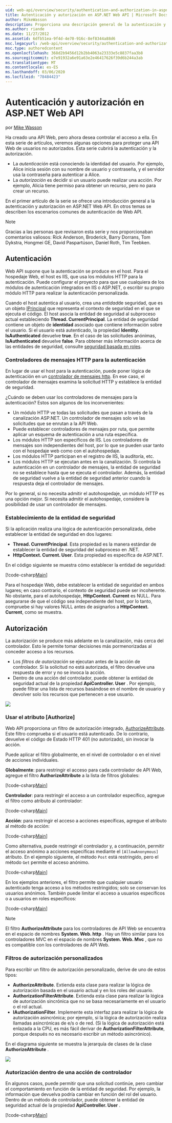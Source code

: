 ```yaml
---
uid: web-api/overview/security/authentication-and-authorization-in-aspnet-web-api
title: Autenticación y autorización en ASP.NET Web API | Microsoft Docs
author: MikeWasson
description: Proporciona una descripción general de la autenticación y autorización en ASP.NET Web API.
ms.author: riande
ms.date: 11/27/2012
ms.assetid: 6dfb51ea-9f4d-4e70-916c-8ef8344a88d6
msc.legacyurl: /web-api/overview/security/authentication-and-authorization-in-aspnet-web-api
msc.type: authoredcontent
ms.openlocfilehash: 368d2b9456d12b2bb4063a23333e5c8837faa3b8
ms.sourcegitcommit: e7e91932a6e91a63e2e46417626f39d6b244a3ab
ms.translationtype: MT
ms.contentlocale: es-ES
ms.lasthandoff: 03/06/2020
ms.locfileid: "78484423"
---
```

# <a name="authentication-and-authorization-in-aspnet-web-api"></a>Autenticación y autorización en ASP.NET Web API

por [Mike Wasson](https://github.com/MikeWasson)

Ha creado una API Web, pero ahora desea controlar el acceso a ella. En esta serie de artículos, veremos algunas opciones para proteger una API Web de usuarios no autorizados. Esta serie cubrirá la autenticación y la autorización.

- La *autenticación* está conociendo la identidad del usuario. Por ejemplo, Alice inicia sesión con su nombre de usuario y contraseña, y el servidor usa la contraseña para autenticar a Alice.
- La *autorización* es decidir si un usuario puede realizar una acción. Por ejemplo, Alicia tiene permiso para obtener un recurso, pero no para crear un recurso.

En el primer artículo de la serie se ofrece una introducción general a la autenticación y autorización en ASP.NET Web API. En otros temas se describen los escenarios comunes de autenticación de Web API.

> [!NOTE]
> Gracias a las personas que revisaron esta serie y nos proporcionaban comentarios valiosos: Rick Anderson, Broderick, Barry Dorrans, Tom Dykstra, Hongmei GE, David Paspartúson, Daniel Roth, Tim Teebken.

## <a name="authentication"></a>Autenticación

Web API supone que la autenticación se produce en el host. Para el hospedaje Web, el host es IIS, que usa los módulos HTTP para la autenticación. Puede configurar el proyecto para que use cualquiera de los módulos de autenticación integrados en IIS o ASP.NET, o escribir su propio módulo HTTP para realizar la autenticación personalizada.

Cuando el host autentica al usuario, crea una *entidad*de seguridad, que es un objeto [IPrincipal](https://msdn.microsoft.com/library/System.Security.Principal.IPrincipal.aspx) que representa el contexto de seguridad en el que se ejecuta el código. El host asocia la entidad de seguridad al subproceso actual estableciendo **Thread. CurrentPrincipal**. La entidad de seguridad contiene un objeto de **identidad** asociado que contiene información sobre el usuario. Si el usuario está autenticado, la propiedad **Identity. IsAuthenticated** devuelve **true**. En el caso de las solicitudes anónimas, **IsAuthenticated** devuelve **false**. Para obtener más información acerca de las entidades de seguridad, consulte [seguridad basada en roles](https://msdn.microsoft.com/library/shz8h065.aspx).

### <a name="http-message-handlers-for-authentication"></a>Controladores de mensajes HTTP para la autenticación

En lugar de usar el host para la autenticación, puede poner lógica de autenticación en un [controlador de mensajes http](../advanced/http-message-handlers.md). En ese caso, el controlador de mensajes examina la solicitud HTTP y establece la entidad de seguridad.

¿Cuándo se deben usar los controladores de mensajes para la autenticación? Estos son algunos de los inconvenientes:

- Un módulo HTTP ve todas las solicitudes que pasan a través de la canalización ASP.NET. Un controlador de mensajes solo ve las solicitudes que se enrutan a la API Web.
- Puede establecer controladores de mensajes por ruta, que permite aplicar un esquema de autenticación a una ruta específica.
- Los módulos HTTP son específicos de IIS. Los controladores de mensajes son independientes del host, por lo que se pueden usar tanto con el hospedaje web como con el autohospedaje.
- Los módulos HTTP participan en el registro de IIS, la auditoría, etc.
- Los módulos HTTP se ejecutan antes en la canalización. Si controla la autenticación en un controlador de mensajes, la entidad de seguridad no se establece hasta que se ejecuta el controlador. Además, la entidad de seguridad vuelve a la entidad de seguridad anterior cuando la respuesta deja el controlador de mensajes.

Por lo general, si no necesita admitir el autohospedaje, un módulo HTTP es una opción mejor. Si necesita admitir el autohospedaje, considere la posibilidad de usar un controlador de mensajes.

### <a name="setting-the-principal"></a>Establecimiento de la entidad de seguridad

Si la aplicación realiza una lógica de autenticación personalizada, debe establecer la entidad de seguridad en dos lugares:

- **Thread. CurrentPrincipal**. Esta propiedad es la manera estándar de establecer la entidad de seguridad del subproceso en .NET.
- **HttpContext. Current. User**. Esta propiedad es específica de ASP.NET.

En el código siguiente se muestra cómo establecer la entidad de seguridad:

[!code-csharp[Main](authentication-and-authorization-in-aspnet-web-api/samples/sample1.cs)]

Para el hospedaje Web, debe establecer la entidad de seguridad en ambos lugares; en caso contrario, el contexto de seguridad puede ser incoherente. No obstante, para el autohospedaje, **HttpContext. Current** es NULL. Para asegurarse de que el código sea independiente del host, por lo tanto, compruebe si hay valores NULL antes de asignarlos a **HttpContext. Current**, como se muestra.

## <a name="authorization"></a>Autorización

La autorización se produce más adelante en la canalización, más cerca del controlador. Esto le permite tomar decisiones más pormenorizadas al conceder acceso a los recursos.

- Los *filtros de autorización* se ejecutan antes de la acción de controlador. Si la solicitud no está autorizada, el filtro devuelve una respuesta de error y no se invoca la acción.
- Dentro de una acción del controlador, puede obtener la entidad de seguridad actual de la propiedad **ApiController. User** . Por ejemplo, puede filtrar una lista de recursos basándose en el nombre de usuario y devolver solo los recursos que pertenecen a ese usuario.

![](authentication-and-authorization-in-aspnet-web-api/_static/image1.png)

<a id="auth3"></a>
### <a name="using-the-authorize-attribute"></a>Usar el atributo [Authorize]

Web API proporciona un filtro de autorización integrado, [AuthorizeAttribute](https://msdn.microsoft.com/library/system.web.http.authorizeattribute.aspx). Este filtro comprueba si el usuario está autenticado. De lo contrario, devuelve el código de Estado HTTP 401 (no autorizado), sin invocar la acción.

Puede aplicar el filtro globalmente, en el nivel de controlador o en el nivel de acciones individuales.

**Globalmente**: para restringir el acceso para cada controlador de API Web, agregue el filtro **AuthorizeAttribute** a la lista de filtros globales:

[!code-csharp[Main](authentication-and-authorization-in-aspnet-web-api/samples/sample2.cs)]

**Controlador**: para restringir el acceso a un controlador específico, agregue el filtro como atributo al controlador:

[!code-csharp[Main](authentication-and-authorization-in-aspnet-web-api/samples/sample3.cs)]

**Acción**: para restringir el acceso a acciones específicas, agregue el atributo al método de acción:

[!code-csharp[Main](authentication-and-authorization-in-aspnet-web-api/samples/sample4.cs)]

Como alternativa, puede restringir el controlador y, a continuación, permitir el acceso anónimo a acciones específicas mediante el `[AllowAnonymous]` atributo. En el ejemplo siguiente, el método `Post` está restringido, pero el método `Get` permite el acceso anónimo.

[!code-csharp[Main](authentication-and-authorization-in-aspnet-web-api/samples/sample5.cs)]

En los ejemplos anteriores, el filtro permite que cualquier usuario autenticado tenga acceso a los métodos restringidos; solo se conservan los usuarios anónimos. También puede limitar el acceso a usuarios específicos o a usuarios en roles específicos:

[!code-csharp[Main](authentication-and-authorization-in-aspnet-web-api/samples/sample6.cs)]

> [!NOTE]
> El filtro **AuthorizeAttribute** para los controladores de API Web se encuentra en el espacio de nombres **System. Web. http** . Hay un filtro similar para los controladores MVC en el espacio de nombres **System. Web. Mvc** , que no es compatible con los controladores de API Web.

### <a name="custom-authorization-filters"></a>Filtros de autorización personalizados

Para escribir un filtro de autorización personalizado, derive de uno de estos tipos:

- **AuthorizeAttribute**. Extienda esta clase para realizar la lógica de autorización basada en el usuario actual y en los roles del usuario.
- **AuthorizationFilterAttribute**. Extienda esta clase para realizar la lógica de autorización sincrónica que no se basa necesariamente en el usuario o el rol actual.
- **IAuthorizationFilter**. Implemente esta interfaz para realizar la lógica de autorización asincrónica; por ejemplo, si la lógica de autorización realiza llamadas asincrónicas de e/s o de red. (Si la lógica de autorización está enlazada a la CPU, es más fácil derivar de **AuthorizationFilterAttribute**, porque después no es necesario escribir un método asincrónico).

En el diagrama siguiente se muestra la jerarquía de clases de la clase **AuthorizeAttribute** .

![](authentication-and-authorization-in-aspnet-web-api/_static/image2.png)

### <a name="authorization-inside-a-controller-action"></a>Autorización dentro de una acción de controlador

En algunos casos, puede permitir que una solicitud continúe, pero cambiar el comportamiento en función de la entidad de seguridad. Por ejemplo, la información que devuelva podría cambiar en función del rol del usuario. Dentro de un método de controlador, puede obtener la entidad de seguridad actual de la propiedad **ApiController. User** .

[!code-csharp[Main](authentication-and-authorization-in-aspnet-web-api/samples/sample7.cs)]
